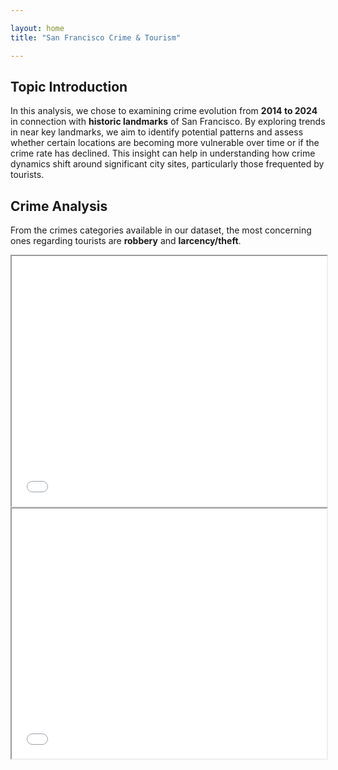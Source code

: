 ```yaml
---

layout: home
title: "San Francisco Crime & Tourism"

---
```


## Topic Introduction

In this analysis, we chose to examining crime evolution from **2014 to 2024** in connection with **historic landmarks** of San Francisco. By exploring trends in  near key landmarks, we aim to identify potential patterns and assess whether certain locations are becoming more vulnerable over time or if the crime rate has declined. This insight can help in understanding how crime dynamics shift around significant city sites, particularly those frequented by tourists.

## Crime Analysis
From the crimes categories available in our dataset, the most concerning ones regarding tourists are **robbery** and **larcency/theft**.

<iframe id="larceny" src="/images/Larceny_Theft_timeseries.html" width="100%" height="400px"></iframe>
<iframe id="robbery" src="/images/Robbery_timeseries.html" width="100%" height="400px"></iframe>